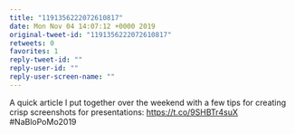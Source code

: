 ```yaml
---
title: "1191356222072610817"
date: Mon Nov 04 14:07:12 +0000 2019
original-tweet-id: "1191356222072610817"
retweets: 0
favorites: 1
reply-tweet-id: ""
reply-user-id: ""
reply-user-screen-name: ""
---
```

A quick article I put together over the weekend with a few tips for creating crisp screenshots for presentations: <a href="https://t.co/9SHBTr4suX">https://t.co/9SHBTr4suX</a> #NaBloPoMo2019
